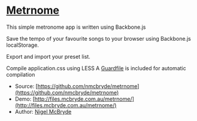# [Metrnome](http://files.mcbryde.com.au/metrnome/)

This simple metronome app is written using Backbone.js

Save the tempo of your favourite songs to your browser using Backbone.js localStorage. 

Export and import your preset list.


Compile application.css using LESS
A [Guardfile](https://github.com/guard/guard) is included for automatic compilation


* Source: [https://github.com/nmcbryde/metrnome](https://github.com/nmcbryde/metrnome)
* Demo: [http://files.mcbryde.com.au/metrnome/](http://files.mcbryde.com.au/metrnome/)
* Author: [Nigel McBryde](http://www.mcbryde.com.au)